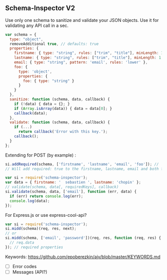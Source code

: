 Schema-Inspector V2
-------------------

Use only one schema to sanitize and validate your JSON objects. Use it for validating any API call in a sec.


```js
var schema = {
  type: "object",
  removeAdditional true, // defaults: true
  properties: {
    firstname: { type: "string", rules: ["trim", "title"], minLength: 1, maxLength: 30 },
    lastname: { type: "string", rules: ["trim", "title"], minLength: 1, maxLength: 30 },
    email: { type: "string", pattern: 'email', rules: 'lower' },
    foo: {
      type: 'object',
      properties: {
        foo: { type: "string" }
      }
    }
  },
  sanitize: function (schema, data, callback) {
    if (!data) { data = {}; }
    if (Array.isArray(data)) { data = data[0]; }
    callback(data);
  },
  validate: function (schema, data, callback) {
    if (...)
      return callback('Error with this key.');
    callback();
  }
};
```

Extending for POST (by example) :
```js
si.addRequired(schema, ['firstname', 'lastname', 'email', 'foo']); // '@' for root or not parameter
// Will add required: true to the firstname, lastname, email and both foo properties
```

```js
var si = require('schema-inspector');
var data = { firstname: '  sebastien ', lastname: 'chopin' };
// validate(schema, data[, requiredKeys], callback)
si.validate(schema, data, ['email'], function (err, data) {
  if (err) return console.log(err);
  console.log(data);
});
```

For Express.js or use express-cool-api?
```js
var si = require('schema-inspector');
si.midd(schema)(req, res, next);
// or
si.midd(schema, ['email', 'password'])(req, res, function (req, res) {
  // req.data
}); // required properties
```

Keywords: https://github.com/epoberezkin/ajv/blob/master/KEYWORDS.md

- [ ] Error codes
- [ ] Messages (API?)
